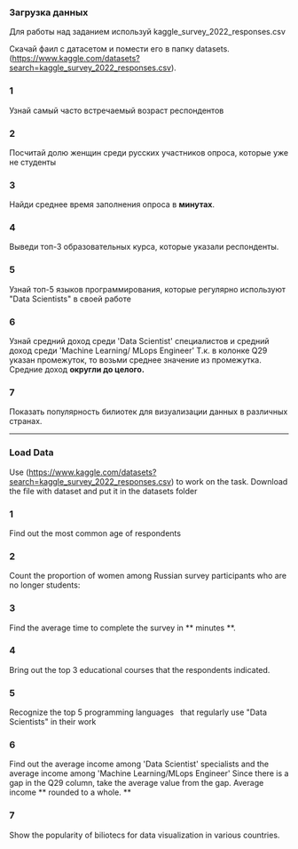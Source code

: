 ### Загрузка данных

Для работы над заданием используй  kaggle_survey_2022_responses.csv

Скачай фаил с датасетом и помести его в папку datasets.
(https://www.kaggle.com/datasets?search=kaggle_survey_2022_responses.csv).

### 1
Узнай самый часто встречаемый возраст респондентов

### 2
Посчитай долю женщин среди русских участников опроса, которые уже не студенты

### 3
Найди среднее время заполнения опроса в **минутах**.

### 4
Выведи топ-3 образовательных курса, которые указали респонденты.

### 5
Узнай топ-5 языков программирования, которые регулярно используют "Data Scientists" в своей работе

### 6
Узнай средний доход среди 'Data Scientist' специалистов и средний доход среди 'Machine Learning/ MLops Engineer' 
Т.к. в колонке Q29 указан промежуток, то возьми среднее значение из промежутка. 
Средние доход **округли до целого.**

### 7 

Показать популярность билиотек для визуализации данных в различных странах.


_______________________________________________________________________________________________________

### Load Data

Use (https://www.kaggle.com/datasets?search=kaggle_survey_2022_responses.csv) to work on the task.
Download the file with dataset and put it in the datasets folder

### 1
Find out the most common age of respondents


### 2
Count the proportion of women among Russian survey participants who are no longer students:


### 3
Find the average time to complete the survey in ** minutes **.

### 4
Bring out the top 3 educational courses that the respondents indicated.

### 5
Recognize the top 5 programming languages ​ ​ that regularly use "Data Scientists" in their work

### 6
Find out the average income among 'Data Scientist' specialists and the average income among 'Machine Learning/MLops Engineer'
Since there is a gap in the Q29 column, take the average value from the gap.
Average income ** rounded to a whole. **

### 7

Show the popularity of biliotecs for data visualization in various countries.
